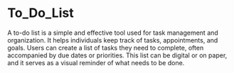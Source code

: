 # To_Do_List
A to-do list is a simple and effective tool used for task management and organization. 
It helps individuals keep track of tasks, appointments, and goals.
Users can create a list of tasks they need to complete, often accompanied by due dates or priorities. 
This list can be digital or on paper, and it serves as a visual reminder of what needs to be done.
